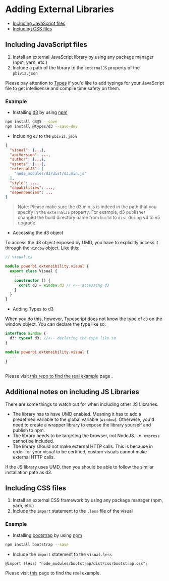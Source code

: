 # Adding External Libraries
* [Including JavaScript files](#including-javascript-files)
* [Including CSS files](#including-css-files)

## Including JavaScript files
1. Install an external JavaScript library by using any package manager (npm, yarn, etc.)
2. Include a path of the library to the ```externalJS``` property of the ```pbiviz.json```

Please pay attention to [Types](@Types.md) if you'd like to add typings for your JavaScript file to get intellisense and compile time safety on them.

### Example
* Installing [d3](https://www.npmjs.com/package/d3) by using [npm](https://www.npmjs.com/)

```bash
npm install d3@5 --save
npm install @types/d3 --save-dev
```

* Including ```d3``` to the ```pbiviz.json```

```json
{
  "visual": {...},
  "apiVersion": ...,
  "author": {...},
  "assets": {...},
  "externalJS": [
    "node_modules/d3/dist/d3.min.js"
  ],
  "style": ...,
  "capabilities": ...,
  "dependencies": ...
}
```
> Note: Please make sure the d3.min.js is indeed in the path that you specify in the `externalJS` property. For example, d3 publisher changed the build directory name from `build` to `dist` during v4 to v5 upgrade.

* Accessing the d3 object

To access the d3 object exposed by UMD, you have to explicitly access it through the `window` object.  Like this:

```ts
// visual.ts

module powerbi.extensibility.visual {
  export class Visual {
    ...
    constructor () {
      const d3 = window.d3 // <-- accessing d3
    }
  }
}
```

* Adding Types to d3

When you do this, however, Typescript does not know the type of `d3` on the window object.  You can declare the type like so:

```ts
interface Window {
  d3: typeof d3; //<-- declaring the type like so
}

module powerbi.extensibility.visual {
  ...
}
```

## 
Please visit [this repo to find the real example](https://github.com/Microsoft/powerbi-visuals-sankey/blob/c8200da56913cd8b253be949a35fad0f4472b6de/pbiviz.json#L22) page .

## Additional notes on including JS Libraries
There are some things to watch out for when including other JS Libraries.
* The library has to have UMD enabled.  Meaning it has to add a predefined variable to the global variable (`window`). Otherwise, you'd need to create a wrapper library to expose the library yourself and publish to npm.
* The library needs to be targeting the browser, not NodeJS.  i.e. `express` cannot be included.
* The library should not make external HTTP calls.  This is because in order for your visual to be certified, custom visuals cannot make external HTTP calls.

If the JS library uses UMD, then you should be able to follow the similar installation path as d3.

## Including CSS files
1. Install an external CSS framework by using any package manager (npm, yarn, etc.)
2. Include the ```import``` statement to the ```.less``` file of the visual

### Example
* Installing [bootstrap](https://www.npmjs.com/package/bootstrap) by using [npm](https://www.npmjs.com/)

```bash
npm install bootstrap --save
```

* Include the ```import``` statement to the ```visual.less```

```less
@import (less) "node_modules/bootstrap/dist/css/bootstrap.css";
```

Please visit [this](https://github.com/Microsoft/powerbi-visuals-sankey/blob/c8200da56913cd8b253be949a35fad0f4472b6de/style/visual.less#L32) page to find the real example.
